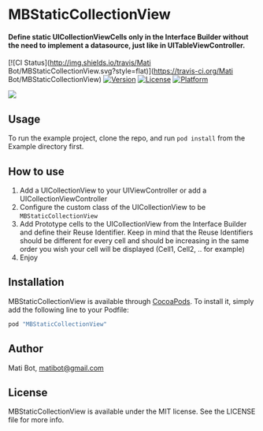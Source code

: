 # MBStaticCollectionView

#### Define static UICollectionViewCells only in the Interface Builder without the need to implement a datasource, just like in UITableViewController.

[![CI Status](http://img.shields.io/travis/Mati Bot/MBStaticCollectionView.svg?style=flat)](https://travis-ci.org/Mati Bot/MBStaticCollectionView)
[![Version](https://img.shields.io/cocoapods/v/MBStaticCollectionView.svg?style=flat)](http://cocoapods.org/pods/MBStaticCollectionView)
[![License](https://img.shields.io/cocoapods/l/MBStaticCollectionView.svg?style=flat)](http://cocoapods.org/pods/MBStaticCollectionView)
[![Platform](https://img.shields.io/cocoapods/p/MBStaticCollectionView.svg?style=flat)](http://cocoapods.org/pods/MBStaticCollectionView)

![](https://raw.github.com/matibot/MBStaticCollectionView/master/Readme/MBStaticCollectionView.png)


## Usage

To run the example project, clone the repo, and run `pod install` from the Example directory first.

## How to use

1. Add a UICollectionView to your UIViewController or add a UICollectionViewController
2. Configure the custom class of the UICollectionView to be `MBStaticCollectionView`
3. Add Prototype cells to the UICollectionView from the Interface Builder and define their Reuse Identifier. Keep in mind that the Reuse Identifiers should be different for every cell and should be increasing in the same order you wish your cell will be displayed (Cell1, Cell2, .. for example)  
4. Enjoy

## Installation

MBStaticCollectionView is available through [CocoaPods](http://cocoapods.org). To install
it, simply add the following line to your Podfile:

```ruby
pod "MBStaticCollectionView"
```

## Author

Mati Bot, matibot@gmail.com

## License

MBStaticCollectionView is available under the MIT license. See the LICENSE file for more info.
